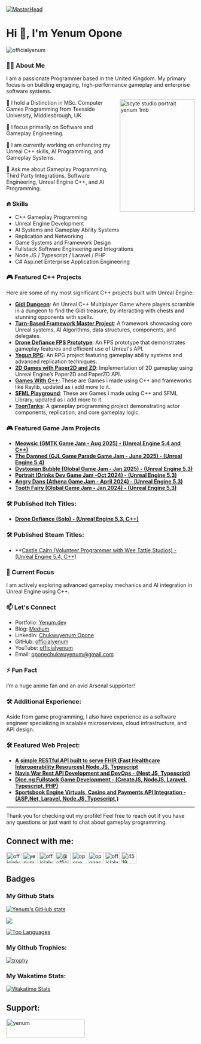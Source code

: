 
[![MasterHead](https://res.cloudinary.com/yenum-dev/image/upload/v1674308196/chuckymagic/github-banner_c5dtla.png)](https://yenum.dev)

# Hi 👋, I'm Yenum Opone

<p align="left"><img src="https://komarev.com/ghpvc/?username=officialyenum&label=Profile%20views&color=0e75b6&style=flat" alt="officialyenum" /></p>

### 👨‍💻 About Me

I am a passionate Programmer based in the United Kingdom. My primary focus is on building engaging, high-performance gameplay and enterprise software systems.

<img  align="right" width="200" height="300" alt="scyte studio portrait yenum 1mb" src="https://github.com/user-attachments/assets/3254d6fa-f7c5-4bd6-be22-826b63d4f888" />

🔭 I hold a Distinction in MSc. Computer Games Programming from Teesside University, Middlesbrough, UK.

🌱 I focus primarily on Software and Gameplay Engineering.

📝 I am currently working on enhancing my Unreal C++ skills, AI Programming, and Gameplay Systems.

💬 Ask me about Gameplay Programming, Third Party Integrations, Software Engineering, Unreal Engine C++, and AI Programming.

### 🔥 Skills
- C++ Gameplay Programming
- Unreal Engine Development
- AI Systems and Gameplay Ability Systems
- Replication and Networking
- Game Systems and Framework Design
- Fullstack Software Engineering and Integrations
- Node.JS / Typescript / Laravel / PHP
- C# Asp.net Enterprise Application Engineering

### 🎮 Featured C++ Projects
Here are some of my most significant C++ projects built with Unreal Engine:

- **[Gidi Dungeon](https://github.com/officialyenum/GidiDungeon)**: An Unreal C++ Multiplayer Game where players scramble in a dungeon to find the Gidi treasure, by interacting with chests and stunning opponents with spells.
- **[Turn-Based Framework Master Project](https://github.com/officialyenum/TurnBasedFrameworkMasterProject)**: A framework showcasing core Unreal systems, AI Algorithms, data structures, components, and delegates.
- **[Drone Defiance FPS Prototype](https://github.com/officialyenum/DroneDefianceFPSPrototype)**: An FPS prototype that demonstrates gameplay features and efficient use of Unreal's API.
- **[Yegun RPG](https://github.com/officialyenum/YegunRpg)**: An RPG project featuring gameplay ability systems and advanced replication techniques.
- **[2D Games with Paper2D and ZD](https://github.com/officialyenum/UE_2D_Games_With_Paper2D_and_ZD)**: Implementation of 2D gameplay using Unreal Engine’s Paper2D and PaperZD API.
- **[Games With C++](https://github.com/officialyenum/GamesWithCPP)**: These are Games i made using C++ and frameworks like Raylib, updated as i add more to it.
- **[SFML Playground](https://github.com/officialyenum/SFML-Playground)**: These are Games i made using C++ and SFML Library, updated as i add more to it.
- **[ToonTanks](https://github.com/officialyenum/ToonTanks)**: A gameplay programming project demonstrating actor components, replication, and core gameplay logic.


### 🎮 Featured Game Jam Projects
- **[Meowsic (GMTK Game Jam - Aug 2025) - (Unreal Engine 5.4 and C++)](https://scytestudios.itch.io/meowsic)**
- **[The Damned (GJL Game Parade Game Jam - June 2025) - (Unreal Engine 5.4)](https://officialyenum.itch.io/the-damned)**
- **[Dystopian Bubble (Global Game Jam - Jan 2025) - (Unreal Engine 5.3)](https://officialyenum.itch.io/dystopian-bubble)**
- **[Portrait (Drinks Dev Game Jam -Oct 2024) - (Unreal Engine 5.3)](https://officialyenum.itch.io/portrait-portrait)**
- **[Angry Dans (Athena Game Jam - April 2024) - (Unreal Engine 5.3)](https://maximasprime.itch.io/angry-dans)**
- **[Tooth Fairy (Global Game Jam - Jan 2024) - (Unreal Engine 5.3)](https://globalgamejam.org/games/2024/tooth-fairy-smile-savior-5)** 


### 🛠️ Published Itch Titles:
- **[Drone Defiance (Solo) - (Unreal Engine 5.3, C++)](https://officialyenum.itch.io/drone-defiance)**

### 🛠️ Published Steam Titles:
- **[Castle Cairn (Volunteer Programmer with Wee Tattie Studios) - (Unreal Engine 5.4, C++)](https://store.steampowered.com/app/3844980/Castle_Cairn)

### 🌱 Current Focus
I am actively exploring advanced gameplay mechanics and AI integration in Unreal Engine using C++.

### 📫 Let's Connect
- Portfolio: [Yenum.dev](https://yenum.dev)
- Blog: [Medium](https://officialyenum.medium.com/)
- LinkedIn: [Chukwuyenum Opone](https://linkedin.com/in/yenum)
- GitHub: [officialyenum](https://github.com/officialyenum)
- YouTube: [officialyenum](https://youtube.com/@officialyenum)
- Email: oponechukwuyenum@gmail.com

### ⚡ Fun Fact
I’m a huge anime fan and an avid Arsenal supporter!

### 🛠️ Additional Experience:
Aside from game programming, I also have experience as a software engineer specializing in scalable microservices, cloud infrastructure, and API design.

### 🛠️ Featured Web Project:
- **[A simple RESTful API built to serve FHIR (Fast Healthcare Interoperability Resources) Node.JS, Typescript](https://github.com/officialyenum/fhir-rest-api)**
- **[Navis War Rest API Development and DevOps - (Nest JS, Typescript)](https://www.navixecosystem.com/)**
- **[Dice.ng Fullstack Game Development - (CreateJS, NodeJS, Laravel, Typescript, PHP)](https://www.linkedin.com/company/dice-ng/posts/?feedView=images)** 
- **[Sportsbook Engine Virtuals, Casino and Payments API Integration - (ASP.Net, Laravel, Node.JS, Typescript,)](https://sportsbookengine.com/)**
---

Thank you for checking out my profile! Feel free to reach out if you have any questions or just want to chat about gameplay programming.

## Connect with me:
<p align="left">
<a href="https://twitter.com/officialyenum" target="blank"><img align="center" src="https://raw.githubusercontent.com/rahuldkjain/github-profile-readme-generator/master/src/images/icons/Social/twitter.svg" alt="officialyenum" height="30" width="40" /></a>
<a href="https://linkedin.com/in/yenum" target="blank"><img align="center" src="https://raw.githubusercontent.com/rahuldkjain/github-profile-readme-generator/master/src/images/icons/Social/linked-in-alt.svg" alt="yenum" height="30" width="40" /></a>
<a href="https://instagram.com/officialyenum" target="blank"><img align="center" src="https://raw.githubusercontent.com/rahuldkjain/github-profile-readme-generator/master/src/images/icons/Social/instagram.svg" alt="officialyenum" height="30" width="40" /></a>
<a href="https://medium.com/@officialyenum" target="blank"><img align="center" src="https://raw.githubusercontent.com/rahuldkjain/github-profile-readme-generator/master/src/images/icons/Social/medium.svg" alt="@officialyenum" height="30" width="40" /></a>
<a href="https://www.youtube.com/c/opone chukwuyenum" target="blank"><img align="center" src="https://raw.githubusercontent.com/rahuldkjain/github-profile-readme-generator/master/src/images/icons/Social/youtube.svg" alt="opone chukwuyenum" height="30" width="40" /></a>
<a href="https://www.hackerrank.com/oponechukwuyenum" target="blank"><img align="center" src="https://raw.githubusercontent.com/rahuldkjain/github-profile-readme-generator/master/src/images/icons/Social/hackerrank.svg" alt="oponechukwuyenum" height="30" width="40" /></a>
<a href="https://www.leetcode.com/officialyenum" target="blank"><img align="center" src="https://raw.githubusercontent.com/rahuldkjain/github-profile-readme-generator/master/src/images/icons/Social/leet-code.svg" alt="officialyenum" height="30" width="40" /></a>
<a href="https://discord.gg/officialyenum#4519" target="blank"><img align="center" src="https://raw.githubusercontent.com/rahuldkjain/github-profile-readme-generator/master/src/images/icons/Social/discord.svg" alt="4519" height="30" width="40" /></a>
</p>

## Badges

### My Github Stats
<a href="http://www.github.com/officialyenum"><img src="https://github-readme-stats.vercel.app/api?username=officialyenum&show_icons=true&count_private=true&title_color=14b8a6&text_color=ffffff&icon_color=14b8a6&bg_color=1c1917&hide_border=true&show_icons=true" alt="Yenum's GitHub stats" /></a>

<a href="http://www.github.com/officialyenum"><img src="https://github-readme-streak-stats.herokuapp.com/?user=officialyenum&stroke=ffffff&background=1c1917&ring=14b8a6&fire=14b8a6&currStreakNum=ffffff&currStreakLabel=14b8a6&sideNums=ffffff&sideLabels=ffffff&dates=ffffff&hide_border=true" /></a>

<a href="https://github.com/officialyenum" align="left"><img src="https://github-readme-stats.vercel.app/api/top-langs/?username=officialyenum&layout=compact&langs_count=10&count_private=true&title_color=14b8a6&text_color=ffffff&icon_color=14b8a6&bg_color=1c1917&hide_border=true&locale=en&custom_title=Top%20%Languages" alt="Top Languages" /></a>

### My Github Trophies:
[![trophy](https://github-profile-trophy.vercel.app/?username=officialyenum)](https://github.com/ryo-ma/github-profile-trophy)

### My Wakatime Stats:
<a href="https://github.com/officialyenum" align="left"><img src="https://github-readme-stats.vercel.app/api/wakatime/?username=officialyenum&layout=compact&count_private=true&title_color=14b8a6&text_color=ffffff&icon_color=14b8a6&bg_color=1c1917&hide_border=true&locale=en&custom_title=Wakatime%20%Stats%20%this%20%week" alt="Wakatime Stats" /></a>


## Support:
<p><a href="https://www.buymeacoffee.com/yenum"> <img align="left" src="https://cdn.buymeacoffee.com/buttons/v2/default-yellow.png" height="50" width="210" alt="yenum" /></a></p><br><br>
<br/>
